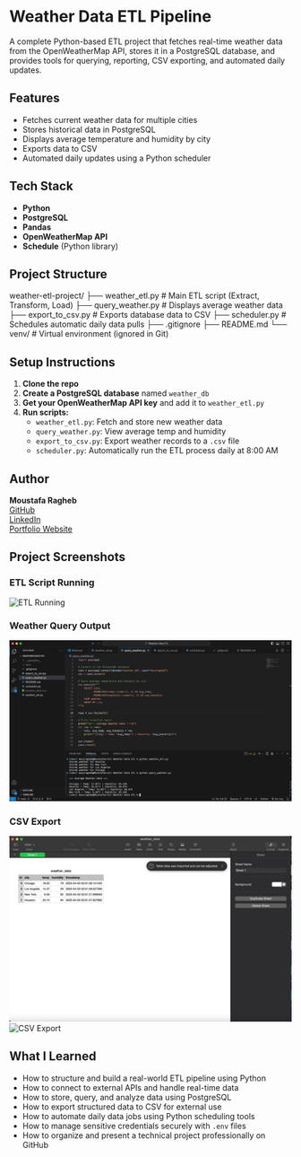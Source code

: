 # Weather Data ETL Pipeline

A complete Python-based ETL project that fetches real-time weather data from the OpenWeatherMap API, stores it in a PostgreSQL database, and provides tools for querying, reporting, CSV exporting, and automated daily updates.

## Features

- Fetches current weather data for multiple cities
- Stores historical data in PostgreSQL
- Displays average temperature and humidity by city
- Exports data to CSV
- Automated daily updates using a Python scheduler

## Tech Stack

- **Python**
- **PostgreSQL**
- **Pandas**
- **OpenWeatherMap API**
- **Schedule** (Python library)

## Project Structure
weather-etl-project/
├── weather_etl.py         # Main ETL script (Extract, Transform, Load)
├── query_weather.py       # Displays average weather data
├── export_to_csv.py       # Exports database data to CSV
├── scheduler.py           # Schedules automatic daily data pulls
├── .gitignore
├── README.md
└── venv/                  # Virtual environment (ignored in Git)

## Setup Instructions

1. **Clone the repo**
2. **Create a PostgreSQL database** named `weather_db`
3. **Get your OpenWeatherMap API key** and add it to `weather_etl.py`
4. **Run scripts:**
   - `weather_etl.py`: Fetch and store new weather data
   - `query_weather.py`: View average temp and humidity
   - `export_to_csv.py`: Export weather records to a `.csv` file
   - `scheduler.py`: Automatically run the ETL process daily at 8:00 AM

## Author

**Moustafa Ragheb**  
[GitHub](https://github.com/Mouragheb)  
[LinkedIn](https://www.linkedin.com/in/moustafa-ragheb-7b474aa6)  
[Portfolio Website](https://www.moustafaragheb.com)

## Project Screenshots

### ETL Script Running
![ETL Running](screenshots/etl_success.png)

### Weather Query Output
![Query Output](screenshots/query_output.png)

### CSV Export
![CSV Export](screenshots/csv_export_1.png)
![CSV Export](screenshots/csv_export_2.png)

## What I Learned

- How to structure and build a real-world ETL pipeline using Python
- How to connect to external APIs and handle real-time data
- How to store, query, and analyze data using PostgreSQL
- How to export structured data to CSV for external use
- How to automate daily data jobs using Python scheduling tools
- How to manage sensitive credentials securely with `.env` files
- How to organize and present a technical project professionally on GitHub